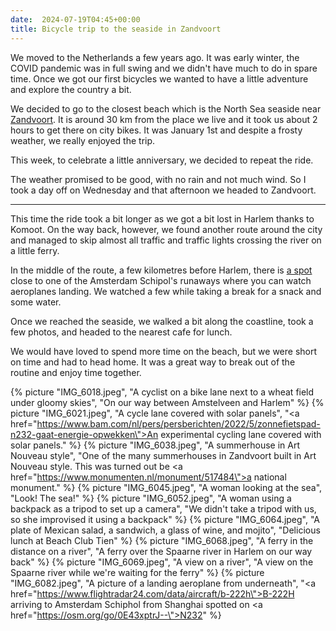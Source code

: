```yaml
---
date:  2024-07-19T04:45+00:00
title: Bicycle trip to the seaside in Zandvoort
---
```


We moved to the Netherlands a few years ago.
It was early winter, the COVID pandemic was in full swing and we didn't have much to do in spare time.
Once we got our first bicycles we wanted to have a little adventure and explore the country a bit.

We decided to go to the closest beach which is the North Sea seaside near [Zandvoort](https://osm.org/go/0E4fx8xg-).
It is around 30 km from the place we live and it took us about 2 hours to get there on city bikes.
It was January 1st and despite a frosty weather, we really enjoyed the trip.

This week, to celebrate a little anniversary, we decided to repeat the ride.

The weather promised to be good, with no rain and not much wind.
So I took a day off on Wednesday and that afternoon we headed to Zandvoort.

***

This time the ride took a bit longer as we got a bit lost in Harlem thanks to Komoot.
On the way back, however, we found another route around the city and managed to skip almost all traffic and traffic lights crossing the river on a little ferry.

In the middle of the route, a few kilometres before Harlem, there is [a spot](https://osm.org/go/0E43xptrJ--) close to one of the Amsterdam Schipol's runaways where you can watch aeroplanes landing.
We watched a few while taking a break for a snack and some water.

Once we reached the seaside, we walked a bit along the coastline, took a few photos, and headed to the nearest cafe for lunch.

We would have loved to spend more time on the beach, but we were short on time and had to head home.
It was a great way to break out of the routine and enjoy time together.

{% picture "IMG_6018.jpeg", "A cyclist on a bike lane next to a wheat field under gloomy skies", "On our way between Amstelveen and Harlem" %}
{% picture "IMG_6021.jpeg", "A cycle lane covered with solar panels", "<a href=\"https://www.bam.com/nl/pers/persberichten/2022/5/zonnefietspad-n232-gaat-energie-opwekken\">An experimental cycling lane covered with solar panels</a>." %}
{% picture "IMG_6038.jpeg", "A summerhouse in Art Nouveau style", "One of the many summerhouses in Zandvoort built in Art Nouveau style. This was turned out be <a href=\"https://www.monumenten.nl/monument/517484\">a national monument</a>." %}
{% picture "IMG_6045.jpeg", "A woman looking at the sea", "Look! The sea!" %}
{% picture "IMG_6052.jpeg", "A woman using a backpack as a tripod to set up a camera", "We didn't take a tripod with us, so she improvised it using a backpack" %}
{% picture "IMG_6064.jpeg", "A plate of Mexican salad, a sandwich, a glass of wine, and mojito", "Delicious lunch at Beach Club Tien" %}
{% picture "IMG_6068.jpeg", "A ferry in the distance on a river", "A ferry over the Spaarne river in Harlem on our way back" %}
{% picture "IMG_6069.jpeg", "A view on a river", "A view on the Spaarne river while we're waiting for the ferry" %}
{% picture "IMG_6082.jpeg", "A picture of a landing aeroplane from underneath", "<a href=\"https://www.flightradar24.com/data/aircraft/b-222h\">B-222H</a> arriving to Amsterdam Schiphol from Shanghai spotted on <a href=\"https://osm.org/go/0E43xptrJ--\">N232</a>" %}
